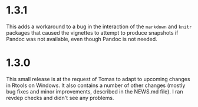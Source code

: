 # 1.3.1

This adds a workaround to a bug in the interaction of the
`markdown` and `knitr` packages that caused the vignettes
to attempt to produce snapshots if Pandoc was not available,
even though Pandoc is not needed.

# 1.3.0

This small release is at the request of Tomas to adapt to
upcoming changes in Rtools on Windows.  It also contains
a number of other changes (mostly bug fixes and minor
improvements, described in the NEWS.md file).  I ran revdep
checks and didn't see any problems.
